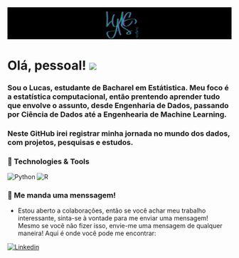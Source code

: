 <img  src="https://github.com/pcastr/pcastr/blob/main/assets/PCASTR.png" />
<!-- Actual text -->


# Olá, pessoal! <img src="https://raw.githubusercontent.com/MartinHeinz/MartinHeinz/master/wave.gif" width="30px">
###  Sou o Lucas, estudante de Bacharel em Estátistica. Meu foco é a estatística computacional, então prentendo aprender tudo que envolve o assunto, desde Engenharia de Dados, passando por Ciência de Dados até a Engenhearia de Machine Learning. 

### Neste GitHub irei registrar minha jornada no mundo dos dados, com projetos, pesquisas e estudos.

### 🔧 Technologies & Tools
<p>
<img alt='Python' src="https://img.shields.io/badge/Python-3776AB?logo=python&logoColor=white&style=for-the-badge" />
<img alt='R' src="https://img.shields.io/badge/Project-276DC3?logo=r&logoColor=white&style=for-the-badge" />

<p>
  
### 💬 Me manda uma menssagem!

- Estou aberto a colaborações, então se você achar meu trabalho interessante, sinta-se à vontade para me enviar uma mensagem! Mesmo se você não fizer isso, envie-me uma mensagem de qualquer maneira! Aqui é onde você pode me encontrar:

<p>
  <a href="https://www.linkedin.com/in/pcastr/">
    <img alt="Linkedin" src="https://img.shields.io/badge/linkedin-0077B5?logo=linkedin&logoColor=white&style=for-the-badge" /></a>
</p>


